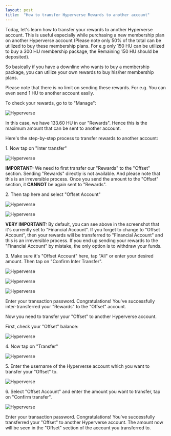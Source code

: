 ```yaml
---
layout: post
title:  "How to transfer Hyperverse Rewards to another account"
---
```


Today, let's learn how to transfer your rewards to another Hyperverse account. This is useful especially while purchasing a new membership plan on another Hyperverse account (Please note only 50% of the total can be utilized to buy these membership plans. For e.g only 150 HU can be utilized to buy a 300 HU membership package, the Remaining 150 HU should be deposited).

So basically if you have a downline who wants to buy a membership package, you can utilize your own rewards to buy his/her membership plans. 

Please note that there is no limit on sending these rewards. For e.g. You can even send 1 HU to another account easily.

To check your rewards, go to to "Manage":

![Hyperverse](/blog/images/upload/post5/1.png)

In this case, we have 133.60 HU in our "Rewards". Hence this is the maximum amount that can be sent to another account.

Here's the step-by-step process to transfer rewards to another account:

1\. Now tap on "Inter transfer"

![Hyperverse](/blog/images/upload/post5/2.png)

**IMPORTANT:** We need to first transfer our "Rewards" to the "Offset" section. Sending "Rewards" directly is not available. And please note that this is an irreversible process. Once you send the amount to the "Offset" section, it **CANNOT** be again sent to "Rewards".

2\. Then tap here and select "Offset Account"

![Hyperverse](/blog/images/upload/post5/3.png)

![Hyperverse](/blog/images/upload/post5/4.png)

**VERY IMPORTANT:** By default, you can see above in the screenshot that it's currently set to "Financial Account". If you forget to change to "Offset Account", then your rewards will be transferred to "Financial Account" and this is an irreversible process. If you end up sending your rewards to the "Financial Account" by mistake, the only option is to withdraw your funds.

3\. Make sure it's "Offset Account" here, tap "All" or enter your desired amount. Then tap on "Confirm Inter Transfer".

![Hyperverse](/blog/images/upload/post5/5.png)

![Hyperverse](/blog/images/upload/post5/6.png)

![Hyperverse](/blog/images/upload/post5/7.png)

Enter your transaction password. Congratulations! You've successfully inter-transferred your "Rewards" to the "Offset" account.

Now you need to transfer your "Offset" to another Hyperverse account.

First, check your "Offset" balance:

![Hyperverse](/blog/images/upload/post5/8.png)

4\. Now tap on "Transfer"

![Hyperverse](/blog/images/upload/post5/9.png)

5\. Enter the username of the Hyperverse account which you want to transfer your "Offset" to.

![Hyperverse](/blog/images/upload/post5/10.png)

6\. Select "Offset Account" and enter the amount you want to transfer, tap on "Confirm transfer".

![Hyperverse](/blog/images/upload/post5/11.png)

Enter your transaction password. Congratulations! You've successfully transferred your "Offset" to another Hyperverse account. The amount now will be seen in the "Offset" section of the account you transferred to.